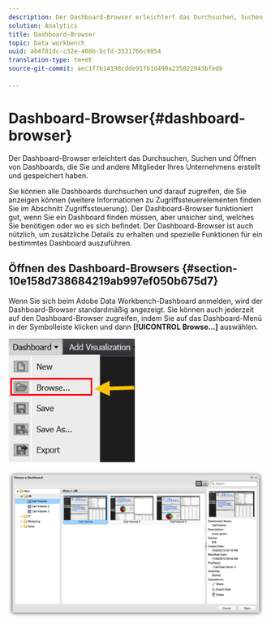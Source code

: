 ```yaml
---
description: Der Dashboard-Browser erleichtert das Durchsuchen, Suchen und Öffnen von Dashboards, die Sie und andere Mitglieder Ihres Unternehmens erstellt und gespeichert haben.
solution: Analytics
title: Dashboard-Browser
topic: Data workbench
uuid: ab4f81dc-c32e-408b-bcfd-3531766c9054
translation-type: tm+mt
source-git-commit: aec1f7b14198cdde91f61d490a235022943bfedb

---
```



# Dashboard-Browser{#dashboard-browser}

Der Dashboard-Browser erleichtert das Durchsuchen, Suchen und Öffnen von Dashboards, die Sie und andere Mitglieder Ihres Unternehmens erstellt und gespeichert haben.

Sie können alle Dashboards durchsuchen und darauf zugreifen, die Sie anzeigen können (weitere Informationen zu Zugriffssteuerelementen finden Sie im Abschnitt Zugriffssteuerung). Der Dashboard-Browser funktioniert gut, wenn Sie ein Dashboard finden müssen, aber unsicher sind, welches Sie benötigen oder wo es sich befindet. Der Dashboard-Browser ist auch nützlich, um zusätzliche Details zu erhalten und spezielle Funktionen für ein bestimmtes Dashboard auszuführen.

## Öffnen des Dashboard-Browsers {#section-10e158d738684219ab997ef050b675d7}

Wenn Sie sich beim Adobe Data Workbench-Dashboard anmelden, wird der Dashboard-Browser standardmäßig angezeigt. Sie können auch jederzeit auf den Dashboard-Browser zugreifen, indem Sie auf das Dashboard-Menü in der Symbolleiste klicken und dann **[!UICONTROL Browse…]** auswählen.

![](assets/browse.png)

![](assets/choose_a_dashboard.png)

